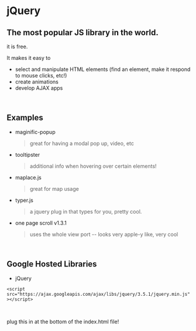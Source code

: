 # jQuery

## The most popular JS library in the world.

it is free.

It makes it easy to

-   select and manipulate HTML elements (find an element, make it respond to mouse clicks, etc!)
-   create animations
-   develop AJAX apps

<br>

## Examples

-   maginific-popup

    > great for having a modal pop up, video, etc

-   tooltipster

    > additional info when hovering over certain elements!

-   maplace.js

    > great for map usage

-   typer.js

    > a jquery plug in that types for you, pretty cool.

-   one page scroll v1.3.1
    > uses the whole view port -- looks very apple-y like, very cool

<br>

## Google Hosted Libraries

-   jQuery

`<script src="https://ajax.googleapis.com/ajax/libs/jquery/3.5.1/jquery.min.js"></script>`

<br>

plug this in at the bottom of the index.html file!
